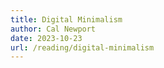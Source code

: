 ```yaml
---
title: Digital Minimalism
author: Cal Newport
date: 2023-10-23
url: /reading/digital-minimalism
---
```

